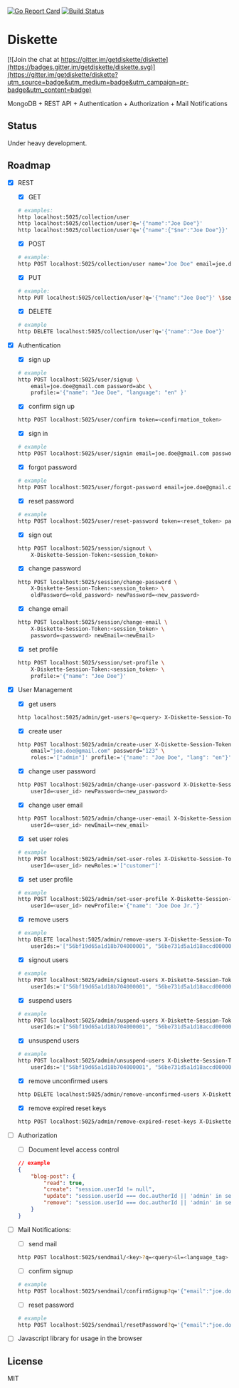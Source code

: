[![Go Report Card](https://goreportcard.com/badge/github.com/getdiskette/diskette)](https://goreportcard.com/report/github.com/getdiskette/diskette) [![Build Status](https://travis-ci.org/getdiskette/diskette.svg?branch=master)](https://travis-ci.org/getdiskette/diskette)

# Diskette

[![Join the chat at https://gitter.im/getdiskette/diskette](https://badges.gitter.im/getdiskette/diskette.svg)](https://gitter.im/getdiskette/diskette?utm_source=badge&utm_medium=badge&utm_campaign=pr-badge&utm_content=badge)

MongoDB + REST API + Authentication + Authorization + Mail Notifications

## Status

Under heavy development.

## Roadmap

- [x] REST

    - [x] GET
    ```bash
    # examples:
    http localhost:5025/collection/user
    http localhost:5025/collection/user?q='{"name":"Joe Doe"}'
    http localhost:5025/collection/user?q='{"name":{"$ne":"Joe Doe"}}'
    ```

    - [x] POST
    ```bash
    # example:
    http POST localhost:5025/collection/user name="Joe Doe" email=joe.doe@gmail.com
    ```

    - [x] PUT
    ```bash
    # example:
    http PUT localhost:5025/collection/user?q='{"name":"Joe Doe"}' \$set:='{"email":"jdoe@gmail.com"}'
    ```

    - [x] DELETE
    ```bash
    # example
    http DELETE localhost:5025/collection/user?q='{"name":"Joe Doe"}'
    ```

- [x] Authentication

    - [x] sign up
    ```bash
    # example
    http POST localhost:5025/user/signup \
        email=joe.doe@gmail.com password=abc \
        profile:='{"name": "Joe Doe", "language": "en" }'
    ```

    - [x] confirm sign up
    ```bash
    http POST localhost:5025/user/confirm token=<confirmation_token>
    ```

    - [x] sign in
    ```bash
    # example
    http POST localhost:5025/user/signin email=joe.doe@gmail.com password=abc
    ```

    - [x] forgot password
    ```bash
    # example
    http POST localhost:5025/user/forgot-password email=joe.doe@gmail.com
    ```

    - [x] reset password
    ```bash
    # example
    http POST localhost:5025/user/reset-password token=<reset_token> password=123
    ```

    - [x] sign out
    ```bash
    http POST localhost:5025/session/signout \
        X-Diskette-Session-Token:<session_token>
    ```

    - [x] change password
    ```bash
    http POST localhost:5025/session/change-password \
        X-Diskette-Session-Token:<session_token> \
        oldPassword=<old_password> newPassword=<new_password>
    ```

    - [x] change email
    ```bash
    http POST localhost:5025/session/change-email \
        X-Diskette-Session-Token:<session_token> \
        password=<password> newEmail=<newEmail>
    ```

    - [x] set profile
    ```bash
    http POST localhost:5025/session/set-profile \
        X-Diskette-Session-Token:<session_token> \
        profile:='{"name": "Joe Doe"}'
    ```

- [x] User Management

    - [x] get users
    ```bash
    http localhost:5025/admin/get-users?q=<query> X-Diskette-Session-Token:<session_token>
    ```

    - [x] create user
    ```bash
    http POST localhost:5025/admin/create-user X-Diskette-Session-Token:<session_token> \
        email="joe.doe@gmail.com" password="123" \
        roles:='["admin"]' profile:='{"name": "Joe Doe", "lang": "en"}'
    ```

    - [x] change user password
    ```bash
    http POST localhost:5025/admin/change-user-password X-Diskette-Session-Token:<session_token> \
        userId=<user_id> newPassword=<new_password>
    ```
    - [x] change user email
    ```bash
    http POST localhost:5025/admin/change-user-email X-Diskette-Session-Token:<session_token> \
        userId=<user_id> newEmail=<new_email>
    ```

    - [x] set user roles
    ```bash
    # example
    http POST localhost:5025/admin/set-user-roles X-Diskette-Session-Token:<session_token> \
        userId=<user_id> newRoles:='["customer"]'
    ```

    - [x] set user profile
    ```bash
    # example
    http POST localhost:5025/admin/set-user-profile X-Diskette-Session-Token:<session_token> \
        userId=<user_id> newProfile:='{"name": "Joe Doe Jr."}'
    ```

    - [x] remove users
    ```bash
    # example
    http DELETE localhost:5025/admin/remove-users X-Diskette-Session-Token:<session_token> \
        userIds:='["56bf19d65a1d18b704000001", "56be731d5a1d18accd000001"]'
    ```

    - [x] signout users
    ```bash
    # example
    http POST localhost:5025/admin/signout-users X-Diskette-Session-Token:<session_token> \
        userIds:='["56bf19d65a1d18b704000001", "56be731d5a1d18accd000001"]'
    ```

    - [x] suspend users
    ```bash
    # example
    http POST localhost:5025/admin/suspend-users X-Diskette-Session-Token:<session_token> \
        userIds:='["56bf19d65a1d18b704000001", "56be731d5a1d18accd000001"]'
    ```

    - [x] unsuspend users
    ```bash
    # example
    http POST localhost:5025/admin/unsuspend-users X-Diskette-Session-Token:<session_token> \
        userIds:='["56bf19d65a1d18b704000001", "56be731d5a1d18accd000001"]'
    ```

    - [x] remove unconfirmed users
    ```bash
    http DELETE localhost:5025/admin/remove-unconfirmed-users X-Diskette-Session-Token:<session_token>
    ```

    - [x] remove expired reset keys
    ```bash
    http POST localhost:5025/admin/remove-expired-reset-keys X-Diskette-Session-Token:<session_token>
    ```

- [ ] Authorization
    - [ ] Document level access control
    ```json
    // example
    {
        "blog-post": {
            "read": true,
            "create": "session.userId != null",
            "update": "session.userId === doc.authorId || 'admin' in session.userRoles",
            "remove": "session.userId === doc.authorId || 'admin' in session.userRoles"
        }
    }
    ```

- [ ] Mail Notifications:

    - [ ] send mail
    ```bash
    http POST localhost:5025/sendmail/<key>?q=<query>&l=<language_tag>
    ```

    - [ ] confirm signup
    ```bash
    # example
    http POST localhost:5025/sendmail/confirmSignup?q='{"email":"joe.doe@gmail.com"}'&l="en"
    ```

    - [ ] reset password
    ```bash
    # example
    http POST localhost:5025/sendmail/resetPassword?q='{"email":"joe.doe@gmail.com"}'&l="en"
    ```

- [ ] Javascript library for usage in the browser


## License

MIT
